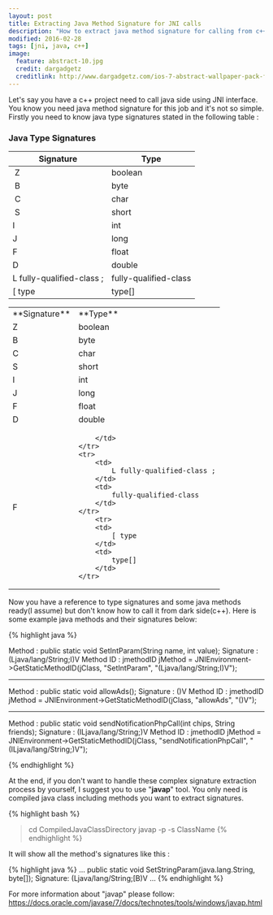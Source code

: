 ```yaml
---
layout: post
title: Extracting Java Method Signature for JNI calls
description: "How to extract java method signature for calling from c++ side"
modified: 2016-02-28
tags: [jni, java, c++]
image:
  feature: abstract-10.jpg
  credit: dargadgetz
  creditlink: http://www.dargadgetz.com/ios-7-abstract-wallpaper-pack-for-iphone-5-and-ipod-touch-retina/
---
```


Let's say you have a c++ project need to call java side using JNI interface. You know you need java method signature for this job and it's not so simple. 
Firstly you need to know java type signatures stated in the following table :

### Java Type Signatures

| Signature                 | Type                  |
| ------------------------- | --------------------- |
| Z                         | boolean               |
| B                         | byte                  |
| C                         | char                  |
| S                         | short                 |
| I                         | int                   |
| J                         | long                  |
| F                         | float                 |
| D                         | double                |
| L fully-qualified-class ; | fully-qualified-class |
| [ type                    | type[]                |

<table>
	<tr>
		<td>
			**Signature**
		</td>
		<td>
			**Type**
		</td>
	</tr>
	<tr>
		<td>
			Z
		</td>
		<td>
			boolean
		</td>
	</tr>
	<tr>
		<td>
			B
		</td>
		<td>
			byte
		</td>
	</tr>
	<tr>
		<td>
			C
		</td>
		<td>
			char
		</td>
	</tr>
	<tr>
		<td>
			S
		</td>
		<td>
			short
		</td>
	</tr>
	<tr>
		<td>
			I
		</td>
		<td>
			int
		</td>
	</tr>
	<tr>
		<td>
			J
		</td>
		<td>
			long
		</td>
	</tr>
	<tr>
		<td>
			F
		</td>
		<td>
			float
		</td>
	</tr>
	<tr>
		<td>
			D
		</td>
		<td>
			double
		</td>
	</tr>
	<tr>
		<td>
			F
		</td>
		<td>

		</td>
	</tr>
	<tr>
		<td>
			L fully-qualified-class ;
		</td>
		<td>
			fully-qualified-class
		</td>
	</tr>
		<tr>
		<td>
			[ type 
		</td>
		<td>
			type[]   
		</td>
	</tr>
</table>

Now you have a reference to type signatures and some java methods ready(I assume) but don't know how to call it from dark side(c++). Here is some example java methods and their signatures below:

{% highlight java %}

Method :
public static void SetIntParam(String name, int value);
Signature :
(Ljava/lang/String;I)V
Method ID :
jmethodID jMethod = JNIEnvironment->GetStaticMethodID(jClass, "SetIntParam", "(Ljava/lang/String;I)V");

-----------------------------------------------------------------

Method :
public static void allowAds();
Signature :
()V
Method ID :
jmethodID jMethod = JNIEnvironment->GetStaticMethodID(jClass, "allowAds", "()V");

-----------------------------------------------------------------

Method :
public static void sendNotificationPhpCall(int chips, String friends);
Signature :
(ILjava/lang/String;)V
Method ID :
jmethodID jMethod = JNIEnvironment->GetStaticMethodID(jClass, "sendNotificationPhpCall",  "(ILjava/lang/String;)V");

{% endhighlight %}

At the end, if you don't want to handle these complex signature extraction process by yourself, I suggest you to use "**javap**" tool. You only need is compiled java class
including methods you want to extract signatures.

{% highlight bash %}
> cd CompiledJavaClassDirectory
> javap -p -s ClassName
{% endhighlight %}

It will show all the method's signatures like this :

{% highlight java %}
...
public static void SetStringParam(java.lang.String, byte[]);
   Signature: (Ljava/lang/String;[B)V
...
{% endhighlight %}

For more information about "javap" please follow: <https://docs.oracle.com/javase/7/docs/technotes/tools/windows/javap.html>




